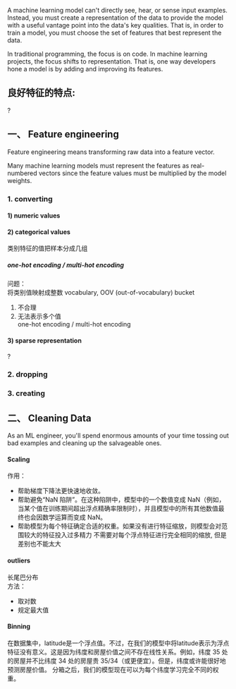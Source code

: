 A machine learning model can't directly see, hear, or sense input examples. Instead, you must create a representation of the data to provide the model with a useful vantage point into the data's key qualities. That is, in order to train a model, you must choose the set of features that best represent the data.

In traditional programming, the focus is on code. In machine learning projects, the focus shifts to representation. That is, one way developers hone a model is by adding and improving its features.

## 良好特征的特点:  
?

## 一、 Feature engineering
Feature engineering means transforming raw data into a feature vector.

Many machine learning models must represent the features as real-numbered vectors since the feature values must be multiplied by the model weights.

### 1. converting
#### 1) numeric values

#### 2) categorical values
类别特征的值把样本分成几组
##### one-hot encoding /  multi-hot encoding
问题：  
将类别值映射成整数 vocabulary, OOV (out-of-vocabulary) bucket
1. 不合理 
2. 无法表示多个值  
one-hot encoding /  multi-hot encoding

#### 3) sparse representation  
?

### 2. dropping

### 3. creating


## 二、 Cleaning Data
As an ML engineer, you'll spend enormous amounts of your time tossing out bad examples and cleaning up the salvageable ones.

#### Scaling
作用：  
- 帮助梯度下降法更快速地收敛。
- 帮助避免“NaN 陷阱”。在这种陷阱中，模型中的一个数值变成 NaN（例如，当某个值在训练期间超出浮点精确率限制时），并且模型中的所有其他数值最终也会因数学运算而变成 NaN。
- 帮助模型为每个特征确定合适的权重。如果没有进行特征缩放，则模型会对范围较大的特征投入过多精力
不需要对每个浮点特征进行完全相同的缩放, 但是差别也不能太大

#### outliers
长尾巴分布  
方法：  
- 取对数
- 规定最大值

#### Binning
在数据集中，latitude是一个浮点值。不过，在我们的模型中将latitude表示为浮点特征没有意义。这是因为纬度和房屋价值之间不存在线性关系。例如，纬度 35 处的房屋并不比纬度 34 处的房屋贵 35/34（或更便宜）。但是，纬度或许能很好地预测房屋价值。
分箱之后，我们的模型现在可以为每个纬度学习完全不同的权重。




